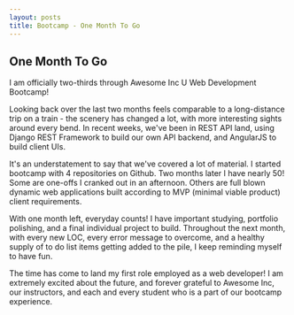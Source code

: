 ```yaml
---
layout: posts
title: Bootcamp - One Month To Go
---
```


<article>
<h1>One Month To Go</h1>

<p>I am officially two-thirds through Awesome Inc U Web Development Bootcamp!</p>

<p>Looking back over the last two months feels comparable to a long-distance trip
on a train - the scenery has changed a lot, with more interesting sights
around every bend. In recent weeks, we've been in REST API land, using Django 
REST Framework to build our own API backend, and AngularJS to build client UIs.</p>

<p>It's an understatement to say that we've covered a lot of material.
I started bootcamp with 4 repositories on Github. Two months later I have nearly 50!
Some are one-offs I cranked out in an afternoon. Others are full
blown dynamic web applications built according to MVP (minimal viable product) client requirements.</p>

<p>With one month left, everyday counts! I have important studying, portfolio polishing,
and a final individual project to build. Throughout the next month, with every new LOC, 
every error message to overcome, and a healthy supply of to do list items getting added to the pile, I keep reminding myself to have fun.</p>

<p>The time has come to land my first role employed as a web developer! I am extremely
excited about the future, and forever grateful to Awesome Inc, our instructors, and each and every student who is a part of our bootcamp experience.</p>

</article>